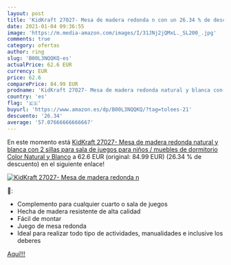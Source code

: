 ```yaml
---
layout: post
title: 'KidKraft 27027- Mesa de madera redonda n con un 26.34 % de descuento'
date: 2021-01-04 09:36:55
image: 'https://m.media-amazon.com/images/I/31JNj2jQMxL._SL200_.jpg'
comments: true
category: ofertas
author: ring
slug: 'B00L3NQQKQ-es'
actualPrice: 62.6 EUR
currency: EUR
price: 62.6
comparePrice: 84.99 EUR
prodname: 'KidKraft 27027- Mesa de madera redonda natural y blanca con 2 sillas  para sala de juegos para niños / muebles de dormitorio   Color Natural y Blanco'
country: 'es'
flag: '🇪🇸'
buyurl: 'https://www.amazon.es/dp/B00L3NQQKQ/?tag=tolees-21'
descuento: '26.34'
average: '57.07666666666667'
---
```


En este momento está [KidKraft 27027- Mesa de madera redonda natural y blanca con 2 sillas  para sala de juegos para niños / muebles de dormitorio   Color Natural y Blanco](https://www.amazon.es/dp/B00L3NQQKQ/?tag=tolees-21) a 62.6 EUR (original: 84.99 EUR) (26.34 %  de descuento) en el siguiente enlace!

[![KidKraft 27027- Mesa de madera redonda n](https://m.media-amazon.com/images/I/31JNj2jQMxL._SL200_.jpg)](https://www.amazon.es/dp/B00L3NQQKQ/?tag=tolees-21)

🔎:

- Complemento para cualquier cuarto o sala de juegos
- Hecha de madera resistente de alta calidad
- Fácil de montar
- Juego de mesa redonda
- Ideal para realizar todo tipo de actividades, manualidades e inclusive los deberes

[Aquí!!!](https://www.amazon.es/dp/B00L3NQQKQ/?tag=tolees-21)
